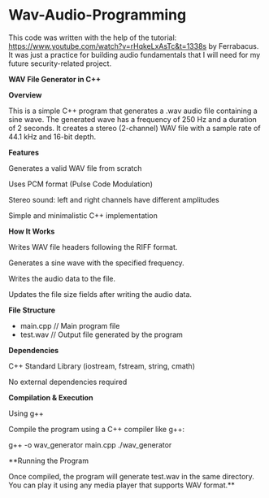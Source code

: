 # Wav-Audio-Programming
This code was written with the help of the tutorial: https://www.youtube.com/watch?v=rHqkeLxAsTc&t=1338s by Ferrabacus.
 It was just a practice for building audio fundamentals that I will need for my future security-related project.

 **WAV File Generator in C++**

**Overview**

This is a simple C++ program that generates a .wav audio file containing a sine wave. The generated wave has a frequency of 250 Hz and a duration of 2 seconds. It creates a stereo (2-channel) WAV file with a sample rate of 44.1 kHz and 16-bit depth.

**Features**

Generates a valid WAV file from scratch

Uses PCM format (Pulse Code Modulation)

Stereo sound: left and right channels have different amplitudes

Simple and minimalistic C++ implementation

**How It Works**

Writes WAV file headers following the RIFF format.

Generates a sine wave with the specified frequency.

Writes the audio data to the file.

Updates the file size fields after writing the audio data.

**File Structure**

- main.cpp  // Main program file
- test.wav  // Output file generated by the program

**Dependencies**

C++ Standard Library (iostream, fstream, string, cmath)

No external dependencies required

**Compilation & Execution**

Using g++

Compile the program using a C++ compiler like g++:

 g++ -o wav_generator main.cpp
 ./wav_generator

**Running the Program

Once compiled, the program will generate test.wav in the same directory. You can play it using any media player that supports WAV format.**
 

